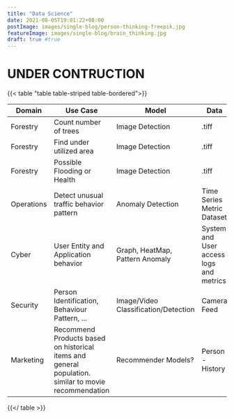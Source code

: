 ```yaml
---
title: "Data Science"
date: 2021-08-05T19:01:22+08:00
postImage: images/single-blog/person-thinking-freepik.jpg
featureImage: images/single-blog/brain_thinking.jpg
draft: true #true
---
```



# UNDER CONTRUCTION


{{< table "table table-striped table-bordered">}}


| Domain | Use Case | Model | Data |
|-|-|-|-|
| Forestry | Count number of trees | Image Detection | .tiff
| Forestry | Find under utilized area | Image Detection | .tiff
| Forestry | Possible Flooding or Health | Image Detection | .tiff
| Operations | Detect unusual traffic behavior pattern | Anomaly Detection | Time Series Metric Dataset
| Cyber | User Entity and Application behavior | Graph, HeatMap, Pattern Anomaly | System and User access logs and metrics
| Security | Person Identification, Behaviour Pattern, ... | Image/Video Classification/Detection | Camera Feed
| Marketing | Recommend Products based on historical items and general population. similar to movie recommendation | Recommender Models? | Person - History





{{</ table >}}






